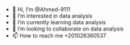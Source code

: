 - 👋 Hi, I’m @Ahmed-9111
- 👀 I’m interested in data analysis 
- 🌱 I’m currently learning data analysis 
- 💞️ I’m looking to collaborate on data analysis 
- 📫 How to reach me +201026360537

<!---
Ahmed-9111/Ahmed-9111 is a ✨ special ✨ repository because its `README.md` (this file) appears on your GitHub profile.
You can click the Preview link to take a look at your changes.
--->
